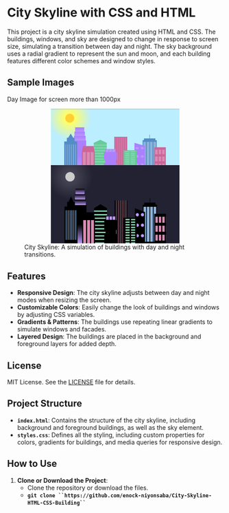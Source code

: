 # City Skyline with CSS and HTML

This project is a city skyline simulation created using HTML and CSS. The buildings, windows, and sky are designed to change in response to screen size, simulating a transition between day and night. The sky background uses a radial gradient to represent the sun and moon, and each building features different color schemes and window styles.

## Sample Images
Day Image for screen more than 1000px
<figure>
  <div style="display: flex;flex-direction: column;align-items: center;justify-content: center;">
    <img src="assets/City Skyline Day.png" alt="City Skyline Day" width="300">
    <img src="assets/City SkyLine Night.png" alt="City Skyline Night" width="300">
  </div>
  <figcaption>City Skyline: A simulation of buildings with day and night transitions.</figcaption>
</figure>

## Features

- **Responsive Design**: The city skyline adjusts between day and night modes when resizing the screen.
- **Customizable Colors**: Easily change the look of buildings and windows by adjusting CSS variables.
- **Gradients & Patterns**: The buildings use repeating linear gradients to simulate windows and facades.
- **Layered Design**: The buildings are placed in the background and foreground layers for added depth.

  
## License

MIT License. See the [LICENSE](LICENSE) file for details.

## Project Structure

- **`index.html`**: Contains the structure of the city skyline, including background and foreground buildings, as well as the sky element.
- **`styles.css`**: Defines all the styling, including custom properties for colors, gradients for buildings, and media queries for responsive design.

## How to Use

1. **Clone or Download the Project**:  
   - Clone the repository or download the files.
   - **` git clone ``https://github.com/enock-niyonsaba/City-Skyline-HTML-CSS-Building`` `**
